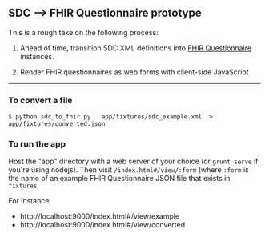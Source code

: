 ## SDC --> FHIR Questionnaire prototype

This is a rough take on the following process:

1. Ahead of time, transition SDC XML definitions into [FHIR
   Questionnaire](http://hl7.org/implement/standards/fhir/questionnaire.html)
instances.


2. Render FHIR questionnaires as web forms with client-side JavaScript

---

### To convert a file

```
$ python sdc_to_fhir.py   app/fixtures/sdc_example.xml  > app/fixtures/converted.json
```

### To run the app

Host the "app" directory with a web server of your choice (or `grunt serve` if
you're using nodejs). Then visit `/index.html#/view/:form` (where `:form` is
the name of an example FHIR Questionnaire JSON file that exists in `fixtures`

For instance:

* http://localhost:9000/index.html#/view/example
* http://localhost:9000/index.html#/view/converted

